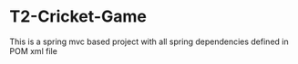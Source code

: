 # T2-Cricket-Game
This is a spring mvc based project with all spring dependencies defined in POM xml file
